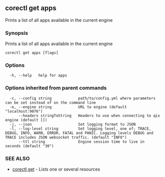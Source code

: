 ## corectl get apps

Prints a list of all apps available in the current engine

### Synopsis

Prints a list of all apps available in the current engine

```
corectl get apps [flags]
```

### Options

```
  -h, --help   help for apps
```

### Options inherited from parent commands

```
  -c, --config string            path/to/config.yml where parameters can be set instead of on the command line
  -e, --engine string            URL to engine (default "localhost:9076")
      --headers stringToString   Headers to use when connecting to qix engine (default [])
  -j, --json                     Set logging format to JSON
  -l, --log-level string         Set logging level, one of; TRACE, DEBUG, INFO, WARN, ERROR, FATAL and PANIC. Logging levels DEBUG and TRACE includes JSON websocket traffic. (default "INFO")
      --ttl string               Engine session time to live in seconds (default "30")
```

### SEE ALSO

* [corectl get](corectl_get.md)	 - Lists one or several resources

